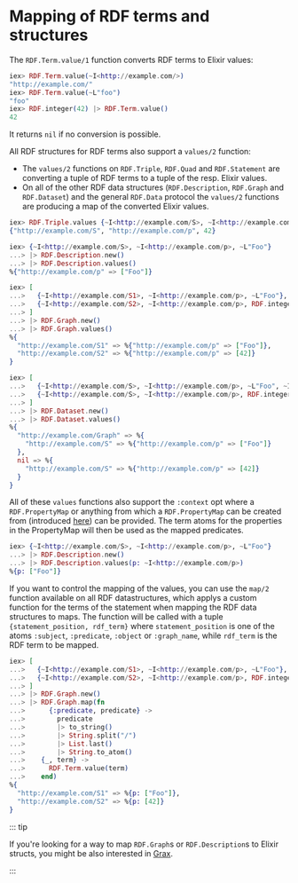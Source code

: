 # Mapping of RDF terms and structures

The `RDF.Term.value/1` function converts RDF terms to Elixir values:

```elixir
iex> RDF.Term.value(~I<http://example.com/>)
"http://example.com/"
iex> RDF.Term.value(~L"foo")
"foo"
iex> RDF.integer(42) |> RDF.Term.value()
42
```

It returns `nil` if no conversion is possible.

All RDF structures for RDF terms also support a `values/2` function: 

- The `values/2` functions on `RDF.Triple`, `RDF.Quad` and `RDF.Statement` are converting a tuple of RDF terms to a tuple of the resp. Elixir values. 
- On all of the other RDF data structures (`RDF.Description`, `RDF.Graph` and `RDF.Dataset`) and the general `RDF.Data` protocol the `values/2` functions are producing a map of the converted Elixir values.

```elixir
iex> RDF.Triple.values {~I<http://example.com/S>, ~I<http://example.com/p>, RDF.literal(42)}
{"http://example.com/S", "http://example.com/p", 42}

iex> {~I<http://example.com/S>, ~I<http://example.com/p>, ~L"Foo"}
...> |> RDF.Description.new()
...> |> RDF.Description.values()
%{"http://example.com/p" => ["Foo"]}

iex> [
...>   {~I<http://example.com/S1>, ~I<http://example.com/p>, ~L"Foo"},
...>   {~I<http://example.com/S2>, ~I<http://example.com/p>, RDF.integer(42)}
...> ]
...> |> RDF.Graph.new()
...> |> RDF.Graph.values()
%{
  "http://example.com/S1" => %{"http://example.com/p" => ["Foo"]},
  "http://example.com/S2" => %{"http://example.com/p" => [42]}
}

iex> [
...>   {~I<http://example.com/S>, ~I<http://example.com/p>, ~L"Foo", ~I<http://example.com/Graph>},
...>   {~I<http://example.com/S>, ~I<http://example.com/p>, RDF.integer(42), }
...> ]
...> |> RDF.Dataset.new()
...> |> RDF.Dataset.values()
%{
  "http://example.com/Graph" => %{
    "http://example.com/S" => %{"http://example.com/p" => ["Foo"]}
  },
  nil => %{
    "http://example.com/S" => %{"http://example.com/p" => [42]}
  }
}
```

All of these `values` functions also support the `:context` opt where a `RDF.PropertyMap` or anything from which a `RDF.PropertyMap` can be created from (introduced [here](/rdf-ex/data-structures.html#input-forms)) can be provided. The term atoms for the properties in the PropertyMap will then be used as the mapped predicates.

```elixir
iex> {~I<http://example.com/S>, ~I<http://example.com/p>, ~L"Foo"}
...> |> RDF.Description.new()
...> |> RDF.Description.values(p: ~I<http://example.com/p>)
%{p: ["Foo"]}
```

If you want to control the mapping of the values, you can use the  `map/2` function available on all RDF datastructures, which applys a custom function for the terms of the statement when mapping the RDF data structures to maps.
The function will be called with a tuple `{statement_position, rdf_term}` where `statement_position` is one of the atoms `:subject`, `:predicate`, `:object` or `:graph_name`, while `rdf_term` is the RDF term to be mapped.

```elixir
iex> [
...>   {~I<http://example.com/S1>, ~I<http://example.com/p>, ~L"Foo"},
...>   {~I<http://example.com/S2>, ~I<http://example.com/p>, RDF.integer(42)}
...> ]
...> |> RDF.Graph.new()
...> |> RDF.Graph.map(fn 
...>      {:predicate, predicate} ->
...>        predicate 
...>        |> to_string() 
...>        |> String.split("/") 
...>        |> List.last() 
...>        |> String.to_atom()
...>    {_, term} ->
...>      RDF.Term.value(term)
...>    end)
%{
  "http://example.com/S1" => %{p: ["Foo"]},
  "http://example.com/S2" => %{p: [42]}
}
```

::: tip

If you're looking for a way to map `RDF.Graph`s or `RDF.Description`s to Elixir structs, you might be also interested in [Grax](/grax/).

:::


